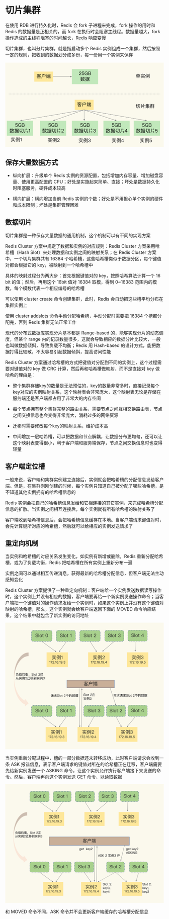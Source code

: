 # 切片集群

在使用 RDB 进行持久化时，Redis 会 fork 子进程来完成，fork 操作的用时和 Redis 的数据量是正相关的，而 fork 在执行时会阻塞主线程。数据量越大，fork 操作造成的主线程阻塞的时间越长，Redis 响应变慢

切片集群，也叫分片集群，就是指启动多个 Redis 实例组成一个集群，然后按照一定的规则，把收到的数据划分成多份，每一份用一个实例来保存

![](../../Picture/Database/Redis/slicecluster/01.png)

## 保存大量数据方式

- 纵向扩展：升级单个 Redis 实例的资源配置，包括增加内存容量、增加磁盘容量、使用更高配置的 CPU；好处是实施起来简单、直接；坏处是数据持久化时阻塞服务，硬件成本较高

- 横向扩展：横向增加当前 Redis 实例的个数；好处是不用担心单个实例的硬件和成本限制；坏处是集群管理困难

## 数据切片

切片集群是一种保存大量数据的通用机制，这个机制可以有不同的实现方案

Redis Cluster 方案中规定了数据和实例的对应规则：Redis Cluster 方案采用哈希槽（Hash Slot）来处理数据和实例之间的映射关系；在 Redis Cluster 方案中，一个切片集群共有 16384 个哈希槽，这些哈希槽类似于数据分区，每个键值对都会根据它的 key，被映射到一个哈希槽中

具体的映射过程分为两大步：首先根据键值对的 key，按照哈希算法计算一个 16 bit 的值；然后，再用这个 16bit 值对 16384 取模，得到 0~16383 范围内的模数，每个模数代表一个相应编号的哈希槽

可以使用 cluster create 命令创建集群，此时，Redis 会自动把这些槽平均分布在集群实例上

使用 cluster addslots 命令手动分配哈希槽，手动分配时需要把 16384 个槽都分配完，否则 Redis 集群无法正常工作

现代的分布式数据库实现分片基本都是 Range-based 的，能够实现分片的动态调度，但某个 range 内的记录数量很多，这就会导致相应的数据分片比较大，一般也叫做数据倾斜，导致负载不均衡；Redis 用 Hash-based 的设计方式，能把数据打得比较散，不太容易引起数据倾斜，提高访问性能

Redis Cluster 方案通过哈希槽的方式把键值对分配到不同的实例上，这个过程需要对键值对的 key 做 CRC 计算，然后再和哈希槽做映射，而不是直接对 key 做哈希的理由是：

- 整个集群存储key的数量是无法预估的，key的数量非常多时，直接记录每个key对应的实例映射关系，这个映射表会非常庞大，这个映射表无论是存储在服务端还是客户端都占用了非常大的内存空间

- 每个节点拥有整个集群完整的路由关系，需要节点之间互相交换路由表，节点之间交换信息也会变得非常庞大，消耗过多的网络资源

- 迁移时需要修改每个key的映射关系，维护成本高

- 中间增加一层哈希槽，可以把数据和节点解耦，让数据分布更均匀，还可以让这个映射表变得很小，利于客户端和服务端保存，节点之间交换信息时也变得轻量

## 客户端定位槽

一般来说，客户端和集群实例建立连接后，实例就会把哈希槽的分配信息发给客户端。但是，在集群刚刚创建的时候，每个实例只知道自己被分配了哪些哈希槽，是不知道其他实例拥有的哈希槽信息的

Redis 实例会把自己的哈希槽信息发给和它相连接的其它实例，来完成哈希槽分配信息的扩散。当实例之间相互连接后，每个实例就有所有哈希槽的映射关系了

客户端收到哈希槽信息后，会把哈希槽信息缓存在本地。当客户端请求键值对时，会先计算键所对应的哈希槽，然后就可以给相应的实例发送请求了

## 重定向机制

当实例和哈希槽的对应关系发生变化，如实例有新增或删除，Redis 重新分配哈希槽，或为了负载均衡，Redis 把哈希槽在所有实例上重新分布一遍

实例之间可以通过相互传递消息，获得最新的哈希槽分配信息，但客户端无法主动感知变化

Redis Cluster 方案提供了一种重定向机制：客户端给一个实例发送数据读写操作时，这个实例上并没有相应的数据，客户端要再给一个新实例发送操作命令；当客户端把一个键值对的操作请求发给一个实例时，如果这个实例上并没有这个键值对映射的哈希槽，那么，这个实例就会给客户端返回下面的 MOVED 命令响应结果，这个结果中就包含了新实例的访问地址

![](../../Picture/Database/Redis/slicecluster/02.png)

当实例重新分配过程中，槽的一部分数据还未转移成功，此时客户端请求会收到一条 ASK 报错信息，表示客户端请求的键值对所在的哈希槽正在迁移，客户端需要先给新实例发送一个 ASKING 命令，让这个实例允许执行客户端接下来发送的命令。然后，客户端再向这个实例发送 GET 命令，以读取数据

![](../../Picture/Database/Redis/slicecluster/03.png)

和 MOVED 命令不同，ASK 命令并不会更新客户端缓存的哈希槽分配信息